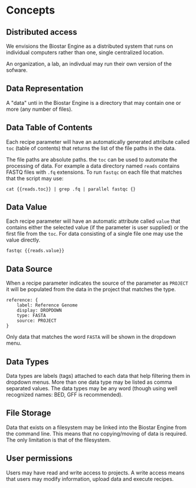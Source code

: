 # Concepts

## Distributed access

We envisions the Biostar Engine as a distributed system that runs on individual computers rather than one, single centralized location.

An organization, a lab, an indivdual may run their own version of the sofware.

## Data Representation

A "data" unti in the Biostar Engine is a directory that may contain one or more (any number of files).

## Data Table of Contents

Each recipe parameter will have an automatically generated attribute called `toc` (table of contents) that returns the list of the file paths in the data.

The file paths are absolute paths. the `toc` can be used to automate the processing of data. For example
a data directory named `reads` contains FASTQ files with `.fq` extensions. To run `fastqc` on each file that matches that
the script may use:

    cat {{reads.toc}} | grep .fq | parallel fastqc {}

## Data Value

Each recipe parameter will have an automatic attribute called `value` that contains either the selected value (if  the parameter is user supplied) or the first file from the `toc`. For data consisting of a single file one may use the value directly.

    fastqc {{reads.value}}

## Data Source

When a recipe parameter indicates the source of the parameter as `PROJECT` it will be populated from the data in the project that matches the type.

    reference: {
        label: Reference Genome
        display: DROPDOWN
        type: FASTA
        source: PROJECT
    }

Only data that matches the word `FASTA` will be shown in the dropdown menu.

## Data Types

Data types are labels (tags) attached to each data that help filtering them in dropdown menus. More than one data type may be listed as comma separated values.
The data types may be any word (though using well recognized names: BED, GFF is recommended).

## File Storage

Data that exists on a filesystem may be linked into the Biostar Engine from the command line. This means that no copying/moving of data is required. The only limitation is that of the filesystem.

## User permissions

Users may have read and write access to projects. A write access means that users may modify information, upload data and execute recipes.


